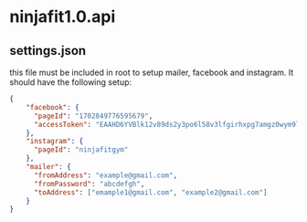 # ninjafit1.0.api

## settings.json
this file must be included in root to setup mailer, facebook and instagram. It should have the following setup:
```json
{
    "facebook": {
      "pageId": "1702849776595679",
      "accessToken": "EAAHD6YVBlk12v89ds2y3po6l58v3lfgirhxpg7amgz0wym9lug4bylfor7jgqporzbstp6km8eusjiiy3hw9xahsk6snrv5zs0pkfgbwk5nk9saer"
    },
    "instagram": {
      "pageId": "ninjafitgym"
    },
    "mailer": {
      "fromAddress": "example@gmail.com",
      "fromPassword": "abcdefgh",
      "toAddress": ["emample1@gmail.com", "example2@gmail.com"]
    }
}
```